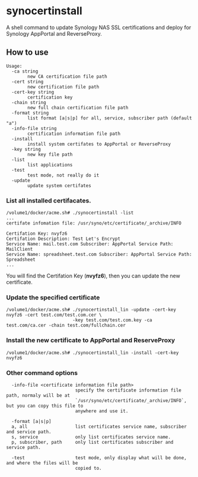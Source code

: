 # synocertinstall
A shell command to update Synology NAS SSL certifications and deploy for Synology AppPortal and ReverseProxy.

## How to use
```SHELL
Usage:
  -ca string
    	new CA certification file path
  -cert string
    	new certification file path
  -cert-key string
    	certification key
  -chain string
    	new full chain certification file path
  -format string
    	list format [a|s|p] for all, service, subscriber path (default "a")
  -info-file string
    	certification information file path
  -install
    	install system certifates to AppPortal or ReverseProxy
  -key string
    	new key file path
  -list
    	list applications
  -test
    	test mode, not really do it
  -update
    	update system certifates
```

### List all installed certifacates.
```SHELL
/volume1/docker/acme.sh# ./synocertinstall -list
...
certifate infomation file: /usr/syno/etc/certificate/_archive/INFO

Certifation Key: nvyfz6
Certifation Description: Test Let's Encrypt
Service Name: mail.test.com Subscriber: AppPortal Service Path: MailClient
Service Name: spreadsheet.test.com Subscriber: AppPortal Service Path: Spreadsheet
...
```
You will find the Certifation Key (**nvyfz6**), then you can update the new certificate.

### Update the specified certificate
```SHELL
/volume1/docker/acme.sh# ./synocertinstall_lin -update -cert-key nvyfz6 -cert test.com/test.com.cer \
                         -key test.com/test.com.key -ca test.com/ca.cer -chain test.com/fullchain.cer
```

### Install the new certificate to AppPortal and ReserveProxy
```SHELL
/volume1/docker/acme.sh# ./synocertinstall_lin -install -cert-key nvyfz6
```

### Other command options
```SHELL
  -info-file <certificate information file path>
                          specify the certificate information file path, normaly will be at 
                          `/usr/syno/etc/certificate/_archive/INFO`, but you can copy this file to 
                          anywhere and use it.

  -format [a|s|p]
  a, all                  list certificates service name, subscriber and service path.
  s, service              only list certificates service name.
  p, subscriber, path     only list certificates subscriber and service path.
  
  -test                   test mode, only display what will be done, and where the files will be 
                          copied to.
```
